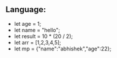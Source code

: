 
## Language:

- let age = 1;
- let name = "hello";
- let result = 10 * (20 / 2);
- let arr = [1,2,3,4,5];
- let mp = {"name":"abhishek","age":22};

